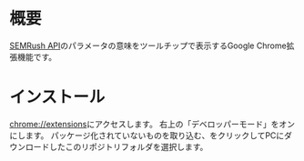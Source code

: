 # 概要
[SEMRush API](https://ja.semrush.com/api-analytics/)のパラメータの意味をツールチップで表示するGoogle Chrome拡張機能です。

# インストール
[chrome://extensions](chrome://extensions)にアクセスします。
右上の「デベロッパーモード」をオンにします。
パッケージ化されていないものを取り込む、をクリックしてPCにダウンロードしたこのリポジトリフォルダを選択します。
